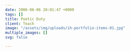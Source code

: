 ```yaml
---
date: 2006-06-06 20:01:47 +0000
tags: []
title: Poetic Duty
client: Teach
image: "/assets/img/uploads/ih-portfolio-items-01.jpg"
multiple_images: []
svg: false

---
```

